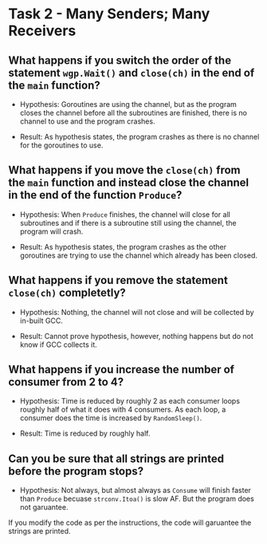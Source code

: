 # Task 2 - Many Senders; Many Receivers

## What happens if you switch the order of the statement `wgp.Wait()` and `close(ch)` in the end of the `main` function?

* Hypothesis: Goroutines are using the channel, but as the program closes the channel before all the subroutines are finished, there is no channel to use and the program crashes.

* Result: As hypothesis states, the program crashes as there is no channel for the goroutines to use.


## What happens if you move the `close(ch)` from the `main` function and instead close the channel in the end of the function `Produce`?

* Hypothesis: When `Produce` finishes, the channel will close for all subroutines and if there is a subroutine still using the channel, the program will crash.

* Result: As hypothesis states, the program crashes as the other goroutines are trying to use the channel which already has been closed.


## What happens if you remove the statement `close(ch)` completetly?

* Hypothesis: Nothing, the channel will not close and will be collected by in-built GCC.

* Result: Cannot prove hypothesis, however, nothing happens but do not know if GCC collects it.


## What happens if you increase the number of consumer from 2 to 4?

* Hypothesis: Time is reduced by roughly 2 as each consumer loops roughly half of what it does with 4 consumers. As each loop, a consumer does the time is increased by `RandomSleep()`.

* Result: Time is reduced by roughly half.


## Can you be sure that all strings are printed before the program stops?

* Hypothesis: Not always, but almost always as `Consume` will finish faster than `Produce` becuase `strconv.Itoa()` is slow AF. But the program does not garuantee.

If you modify the code as per the instructions, the code will garuantee the strings are printed.

